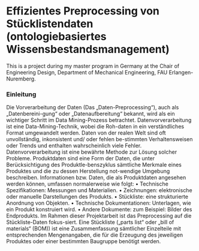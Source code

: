 # Effizientes Preprocessing von Stücklistendaten (ontologiebasiertes Wissensbestandsmanagement)

This is a project during my master program in Germany at the Chair of Engineering Design, Department of Mechanical Engineering, FAU Erlangen-Nuremberg.

### Einleitung
Die Vorverarbeitung der Daten (Das „Daten-Preprocessing“), auch als „Datenbereini-gung“ oder „Datenaufbereitung“ bekannt, wird als ein wichtiger Schritt im Data Mining-Prozess betrachtet. Datenvorverarbeitung ist eine Data-Mining-Technik, wobei die Roh-daten in ein verständliches Format umgewandelt werden.
Daten von der realen Welt sind oft unvollständig, inkonsistent und/ oder fehlen be-stimmten Verhaltensweisen oder Trends und enthalten wahrscheinlich viele Fehler. Datenvorverarbeitung ist eine bewährte Methode zur Lösung solcher Probleme.
Produktdaten sind eine Form der Daten, die unter Berücksichtigung des Produktle-benszyklus sämtliche Merkmale eines Produktes und die zu dessen Herstellung not-wendige Umgebung beschreiben.
Informationen bzw. Daten, die als Produktdaten angesehen werden können, umfassen normalerweise wie folgt:
•	Technische Spezifikationen: Messungen und Materialien.
•	Zeichnungen: elektronische oder manuelle Darstellungen des Produkts.
•	Stückliste: eine strukturierte Anordnung von Objekten.
•	Technische Dokumentationen: Unterlagen, wie ein Produkt konstruiert wird.
•	Andere Dokumente: zum Beispiel: Bilder des Endprodukts.
Im Rahmen dieser Projektarbeit ist das Preprocessing auf die Stückliste-Daten fokus-siert.
Eine Stückliste („parts list“ oder „bill of materials“ (BOM)) ist eine Zusammenfassung sämtlicher Einzelteile mit entsprechenden Mengenangaben, die für die Erzeugung des jeweiligen Produktes oder einer bestimmten Baugruppe benötigt werden.

